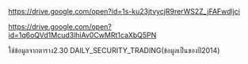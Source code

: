 https://drive.google.com/open?id=1s-ku23jtvycjR9rerWS2Z_jFAFwdljci

https://drive.google.com/open?id=1q6oQVd1Mcud3lhiAv0CwMRt1caXbQ5PN

ใช้ข้อมูลจากตาราง2.30 DAILY_SECURITY_TRADING(ข้อมูลเป็นของปี2014)
